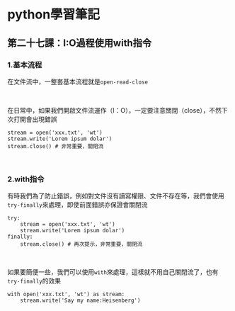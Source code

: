 # python學習筆記

## 第二十七課：I:O過程使用with指令

### 1.基本流程

在文件流中，一整套基本流程就是`open-read-close`

&nbsp;

在日常中，如果我們開啟文件流運作（I：O），一定要注意關閉（close），不然下次打開會出現錯誤

```
stream = open('xxx.txt', 'wt')
stream.write('Lorem ipsum dolar')
stream.close() # 非常重要，關閉流
```

&nbsp;

### 2.with指令

有時我們為了防止錯誤，例如對文件沒有讀寫權限、文件不存在等，我們會使用`try-finally`來處理，即使前面錯誤亦保證會關閉流

```
try:
    stream = open('xxx.txt', 'wt')
    stream.write('Lorem ipsum dolar')
finally:
    stream.close() # 再次提示，非常重要，關閉流
```

&nbsp;

如果要簡便一些，我們可以使用`with`來處理，這樣就不用自己關閉流了，也有`try-finally`的效果

```
with open('xxx.txt', 'wt') as stream:
    stream.write('Say my name:Heisenberg')
```
